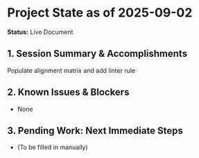 # Project State as of 2025-09-02

**Status:** Live Document

## 1. Session Summary & Accomplishments
Populate alignment matrix and add linter rule

## 2. Known Issues & Blockers
- None

## 3. Pending Work: Next Immediate Steps
- (To be filled in manually)
